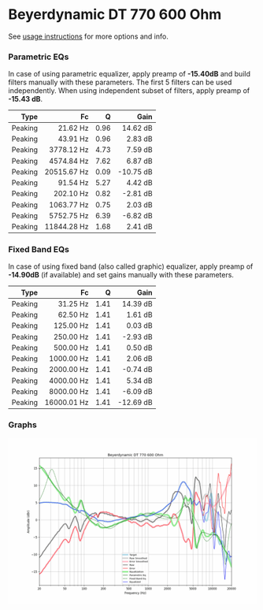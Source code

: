 # Beyerdynamic DT 770 600 Ohm
See [usage instructions](https://github.com/jaakkopasanen/AutoEq#usage) for more options and info.

### Parametric EQs
In case of using parametric equalizer, apply preamp of **-15.40dB** and build filters manually
with these parameters. The first 5 filters can be used independently.
When using independent subset of filters, apply preamp of **-15.43 dB**.

| Type    | Fc          |    Q | Gain      |
|--------:|------------:|-----:|----------:|
| Peaking | 21.62 Hz    | 0.96 | 14.62 dB  |
| Peaking | 43.91 Hz    | 0.96 | 2.83 dB   |
| Peaking | 3778.12 Hz  | 4.73 | 7.59 dB   |
| Peaking | 4574.84 Hz  | 7.62 | 6.87 dB   |
| Peaking | 20515.67 Hz | 0.09 | -10.75 dB |
| Peaking | 91.54 Hz    | 5.27 | 4.42 dB   |
| Peaking | 202.10 Hz   | 0.82 | -2.81 dB  |
| Peaking | 1063.77 Hz  | 0.75 | 2.03 dB   |
| Peaking | 5752.75 Hz  | 6.39 | -6.82 dB  |
| Peaking | 11844.28 Hz | 1.68 | 2.41 dB   |

### Fixed Band EQs
In case of using fixed band (also called graphic) equalizer, apply preamp of **-14.90dB**
(if available) and set gains manually with these parameters.

| Type    | Fc          |    Q | Gain      |
|--------:|------------:|-----:|----------:|
| Peaking | 31.25 Hz    | 1.41 | 14.39 dB  |
| Peaking | 62.50 Hz    | 1.41 | 1.61 dB   |
| Peaking | 125.00 Hz   | 1.41 | 0.03 dB   |
| Peaking | 250.00 Hz   | 1.41 | -2.93 dB  |
| Peaking | 500.00 Hz   | 1.41 | 0.50 dB   |
| Peaking | 1000.00 Hz  | 1.41 | 2.06 dB   |
| Peaking | 2000.00 Hz  | 1.41 | -0.74 dB  |
| Peaking | 4000.00 Hz  | 1.41 | 5.34 dB   |
| Peaking | 8000.00 Hz  | 1.41 | -6.09 dB  |
| Peaking | 16000.01 Hz | 1.41 | -12.69 dB |

### Graphs
![](./Beyerdynamic%20DT%20770%20600%20Ohm.png)